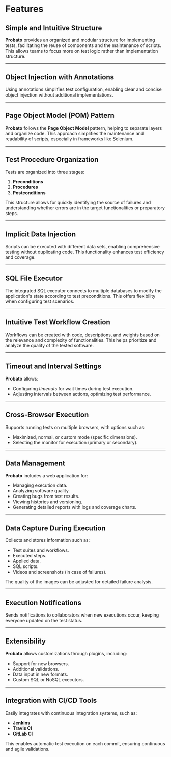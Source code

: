# Features

## **Simple and Intuitive Structure**

**Probato** provides an organized and modular structure for implementing tests, facilitating the reuse of components and the maintenance of scripts. This allows teams to focus more on test logic rather than implementation structure.

---

## **Object Injection with Annotations**

Using annotations simplifies test configuration, enabling clear and concise object injection without additional implementations.

---

## **Page Object Model (POM) Pattern**

**Probato** follows the **Page Object Model** pattern, helping to separate layers and organize code. This approach simplifies the maintenance and readability of scripts, especially in frameworks like Selenium.

---

## **Test Procedure Organization**

Tests are organized into three stages:

1. **Preconditions**
2. **Procedures**
3. **Postconditions**

This structure allows for quickly identifying the source of failures and understanding whether errors are in the target functionalities or preparatory steps.

---

## **Implicit Data Injection**

Scripts can be executed with different data sets, enabling comprehensive testing without duplicating code. This functionality enhances test efficiency and coverage.

---

## **SQL File Executor**

The integrated SQL executor connects to multiple databases to modify the application's state according to test preconditions. This offers flexibility when configuring test scenarios.

---

## **Intuitive Test Workflow Creation**

Workflows can be created with code, descriptions, and weights based on the relevance and complexity of functionalities. This helps prioritize and analyze the quality of the tested software.

---

## **Timeout and Interval Settings**

**Probato** allows:

- Configuring _timeouts_ for wait times during test execution.
- Adjusting intervals between actions, optimizing test performance.

---

## **Cross-Browser Execution**

Supports running tests on multiple browsers, with options such as:

- Maximized, normal, or custom mode (specific dimensions).
- Selecting the monitor for execution (primary or secondary).

---

## **Data Management**

**Probato** includes a web application for:

- Managing execution data.
- Analyzing software quality.
- Creating bugs from test results.
- Viewing histories and versioning.
- Generating detailed reports with logs and coverage charts.

---

## **Data Capture During Execution**

Collects and stores information such as:

- Test suites and workflows.
- Executed steps.
- Applied data.
- SQL scripts.
- Videos and screenshots (in case of failures).

The quality of the images can be adjusted for detailed failure analysis.

---

## **Execution Notifications**

Sends notifications to collaborators when new executions occur, keeping everyone updated on the test status.

---

## **Extensibility**

**Probato** allows customizations through plugins, including:

- Support for new browsers.
- Additional validations.
- Data input in new formats.
- Custom SQL or NoSQL executors.

---

## **Integration with CI/CD Tools**

Easily integrates with continuous integration systems, such as:

- **Jenkins**
- **Travis CI**
- **GitLab CI**

This enables automatic test execution on each commit, ensuring continuous and agile validations.
